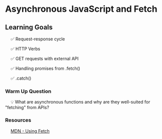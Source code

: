 # Asynchronous JavaScript and Fetch 

## Learning Goals

&emsp; ✅ Request-response cycle

&emsp; ✅ HTTP Verbs

&emsp; ✅ GET requests with external API

&emsp; ✅ Handling promises from .fetch()

&emsp; ✅ .catch()

### Warm Up Question

&emsp; 💡 What are asynchronous functions and why are they well-suited for "fetching" from APIs?

### Resources

&emsp; [MDN - Using Fetch](https://developer.mozilla.org/en-US/docs/Web/API/Fetch_API/Using_Fetch)